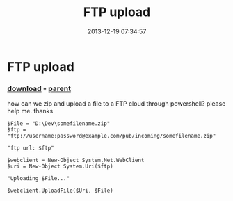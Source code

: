 ﻿---
pid:            4714
poster:         imam muhammed
title:          FTP upload
date:           2013-12-19 07:34:57
format:         posh
parent:         1133
parent:         1133

---

# FTP upload

### [download](4714.ps1) - [parent](1133.md)

how can we zip and upload a file to a FTP cloud through powershell?
please help me.
thanks

```posh
$File = "D:\Dev\somefilename.zip"
$ftp = "ftp://username:password@example.com/pub/incoming/somefilename.zip"

"ftp url: $ftp"

$webclient = New-Object System.Net.WebClient
$uri = New-Object System.Uri($ftp)

"Uploading $File..."

$webclient.UploadFile($Uri, $File)
```
